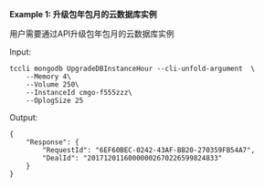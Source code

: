 **Example 1: 升级包年包月的云数据库实例**

用户需要通过API升级包年包月的云数据库实例

Input: 

```
tccli mongodb UpgradeDBInstanceHour --cli-unfold-argument  \
    --Memory 4\
    --Volume 250\
    --InstanceId cmgo-f555zzz\
    --OplogSize 25
```

Output: 
```
{
    "Response": {
        "RequestId": "6EF60BEC-0242-43AF-BB20-270359FB54A7",
        "DealId": "20171201160000002670226599824833"
    }
}
```

